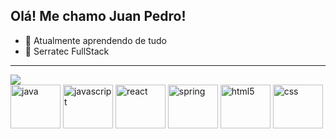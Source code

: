 ## Olá! Me chamo Juan Pedro!

- 🌱 Atualmente aprendendo de tudo
- 💬 Serratec FullStack
<hr>
<div>
  <img src="https://i.pinimg.com/originals/06/60/ef/0660efe82fa3da42ed56eef013171835.gif">
</div>
<div>
<img alt="java" height="70" width="80" src="https://cdn.jsdelivr.net/gh/devicons/devicon@latest/icons/java/java-original-wordmark.svg" />
<img alt="javascript" height="70" width="80" src="https://cdn.jsdelivr.net/gh/devicons/devicon@latest/icons/javascript/javascript-original.svg" />
<img alt="react" height="70" width="80" src="https://cdn.jsdelivr.net/gh/devicons/devicon@latest/icons/react/react-original-wordmark.svg" />
<img alt="spring" height="70" width="80" src="https://cdn.jsdelivr.net/gh/devicons/devicon@latest/icons/spring/spring-original.svg" />
<img alt="html5" height="70" width="80" src="https://cdn.jsdelivr.net/gh/devicons/devicon@latest/icons/html5/html5-original.svg" />
<img alt="css" height="70" width="80" src="https://cdn.jsdelivr.net/gh/devicons/devicon@latest/icons/css3/css3-original.svg" />
</div>
